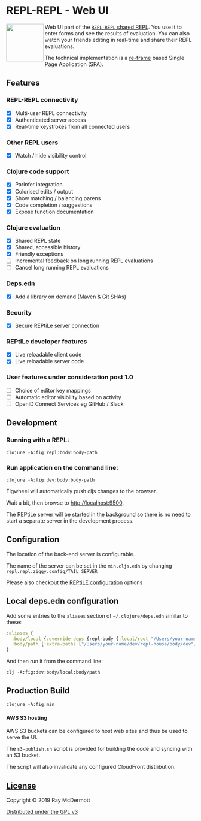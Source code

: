 # REPL-REPL - Web UI

<img align="left" src="https://github.com/raymcdermott/repl-tongue/blob/master/resources/public/images/repl-logo-yellow-transparent.png" width="100">

Web UI part of the [`REPL-REPL` shared REPL](https://github.com/raymcdermott/reptile-body). You use it to enter forms and see the results of evaluation. You can also watch your friends editing in real-time and share their REPL evaluations.

The technical implementation is a [re-frame](https://github.com/Day8/re-frame) based Single Page Application (SPA).

## Features

### REPL-REPL connectivity
- [X] Multi-user REPL connectivity
- [X] Authenticated server access
- [X] Real-time keystrokes from all connected users

### Other REPL users
- [X] Watch / hide visibility control

### Clojure code support
- [X] Parinfer integration
- [X] Colorised edits / output
- [X] Show matching / balancing parens
- [X] Code completion / suggestions 
- [X] Expose function documentation

### Clojure evaluation
- [X] Shared REPL state
- [X] Shared, accessible history
- [X] Friendly exceptions 
- [ ] Incremental feedback on long running REPL evaluations
- [ ] Cancel long running REPL evaluations

### Deps.edn
- [X] Add a library on demand (Maven & Git SHAs)

### Security
- [X] Secure REPtiLe server connection

### REPtiLe developer features
- [X] Live reloadable client code
- [X] Live reloadable server code

### User features under consideration post 1.0
- [ ] Choice of editor key mappings
- [ ] Automatic editor visibility based on activity
- [ ] OpenID Connect Services eg GitHub / Slack

## Development

### Running with a REPL:

```
clojure -A:fig:repl:body:body-path
```

### Run application on the command line:

```
clojure -A:fig:dev:body:body-path
```

Figwheel will automatically push cljs changes to the browser.

Wait a bit, then browse to [http://localhost:9500](http://localhost:9500).

The REPtiLe server will be started in the background so there is no need to start a separate server in the development process.

## Configuration

The location of the back-end server is configurable.

The name of the server can be set in the `min.cljs.edn` by changing `repl.repl.ziggy.config/TAIL_SERVER`

Please also checkout the [REPtiLE configuration](https://github.com/raymcdermott/reptile-tail) options

## Local deps.edn configuration

Add some entries to the `aliases` section of `~/.clojure/deps.edn` similar to these:

```clojure
:aliases {
  :body/local {:override-deps {repl-body {:local/root "/Users/your-name/dev/repl-house/body"}}}
  :body/path {:extra-paths ["/Users/your-name/dev/repl-house/body/dev"]}
}
```

And then run it from the command line:

```
clj -A:fig:dev:body/local:body/path
```

## Production Build

```
clojure -A:fig:min
```

#### AWS S3 hosting

AWS S3 buckets can be configured to host web sites and thus be used to serve the UI.

The `s3-publish.sh` script is provided for building the code and syncing with an S3 bucket. 

The script will also invalidate any configured CloudFront distribution.

## [License](LICENSE)

Copyright © 2019 Ray McDermott

[Distributed under the GPL v3](LICENSE)